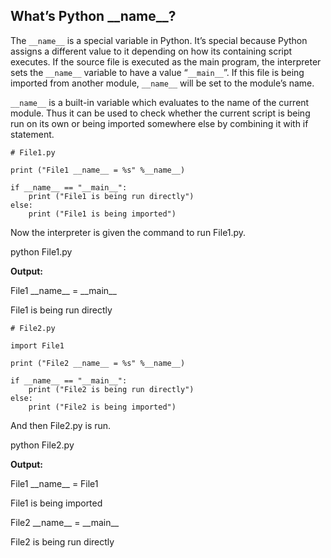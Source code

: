 ## What’s Python \_\_name__?

The `__name__` is a special variable in Python. It’s special because Python assigns a different value to it depending on how its containing script executes. If the source file is executed as the main program, the interpreter sets the `__name__` variable to have a value “`__main__`”. If this file is being imported from another module, `__name__` will be set to the module’s name.

`__name__` is a built-in variable which evaluates to the name of the current module. Thus it can be used to check whether the current script is being run on its own or being imported somewhere else by combining it with if statement.

    # File1.py 
    
    print ("File1 __name__ = %s" %__name__) 
    
    if __name__ == "__main__": 
        print ("File1 is being run directly")
    else: 
        print ("File1 is being imported")

Now the interpreter is given the command to run File1.py.

python File1.py

**Output:**

File1 \_\_name__ = \_\_main__

File1 is being run directly

    # File2.py

    import File1

    print ("File2 __name__ = %s" %__name__)

    if __name__ == "__main__":
        print ("File2 is being run directly")
    else:
        print ("File2 is being imported")

And then File2.py is run.

python File2.py

**Output:**

File1 \_\_name__ = File1

File1 is being imported

File2 \_\_name__ = \_\_main__

File2 is being run directly      

